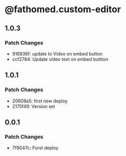 # @fathomed.custom-editor

## 1.0.3

### Patch Changes

- 916936f: update to Video on embed button
- ccf2784: Update video text on embed buttton

## 1.0.1

### Patch Changes

- 20608a5: first new deploy
- 2175f49: Version set

## 0.0.1

### Patch Changes

- 7f9047c: Forst deploy
